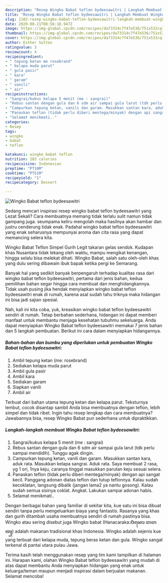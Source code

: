 ```yaml
---
description: "Resep Wingko Babat teflon bydeesawitri | Langkah Membuat Wingko Babat teflon bydeesawitri Yang Enak Banget"
title: "Resep Wingko Babat teflon bydeesawitri | Langkah Membuat Wingko Babat teflon bydeesawitri Yang Enak Banget"
slug: 1102-resep-wingko-babat-teflon-bydeesawitri-langkah-membuat-wingko-babat-teflon-bydeesawitri-yang-enak-banget
date: 2020-08-21T08:56:18.947Z
image: https://img-global.cpcdn.com/recipes/da73314c7f47e536/751x532cq70/wingko-babat-teflon-bydeesawitri-foto-resep-utama.jpg
thumbnail: https://img-global.cpcdn.com/recipes/da73314c7f47e536/751x532cq70/wingko-babat-teflon-bydeesawitri-foto-resep-utama.jpg
cover: https://img-global.cpcdn.com/recipes/da73314c7f47e536/751x532cq70/wingko-babat-teflon-bydeesawitri-foto-resep-utama.jpg
author: Esther Sutton
ratingvalue: 3
reviewcount: 4
recipeingredient:
- " tepung ketan me rosebrand"
- " kelapa muda parut"
- " gula pasir"
- " kara"
- " garam"
- " vanili"
- " air"
recipeinstructions:
- "Sangrai/kukus kelapa 5 menit (me : sangrai)"
- "Rebus santan dengan gula dan 6 sdm air sampai gula larut (tdk perlu sampai mendidih). Tunggu agak dingin."
- "Campurkan tepung ketan, vanili dan garam. Masukkan santan kara, aduk rata. Masukkan kelapa sangrai. Aduk rata. Saya membuat 2 rasa, yg 1 ori, 1nya keju, caranya tinggal masukkan parutan keju sesuai selera."
- "Panaskan teflon (tidak perlu diberi mentega/minyak) dengan api sangat kecil. Panggang adonan diatas teflon dan tutup teflonnya. Kalau sudah kecoklatan, langsung dibalik (jangan lama2 ya nantu gosong). Kalau sudah semua sisinya coklat. Angkat. Lakukan sampai adonan habis."
- "Selamat menikmati.."
categories:
- Resep
tags:
- wingko
- babat
- teflon

katakunci: wingko babat teflon 
nutrition: 283 calories
recipecuisine: Indonesian
preptime: "PT10M"
cooktime: "PT51M"
recipeyield: "1"
recipecategory: Dessert

---
```



![Wingko Babat teflon bydeesawitri](https://img-global.cpcdn.com/recipes/da73314c7f47e536/751x532cq70/wingko-babat-teflon-bydeesawitri-foto-resep-utama.jpg)

Sedang mencari inspirasi resep wingko babat teflon bydeesawitri yang Lezat Sekali? Cara membuatnya memang tidak terlalu sulit namun tidak gampang juga. seumpama keliru mengolah maka hasilnya akan hambar dan justru cenderung tidak enak. Padahal wingko babat teflon bydeesawitri yang enak seharusnya mempunyai aroma dan cita rasa yang dapat memancing selera kita.

Wingko Babat Teflon Simpel Gurih Legit takaran gelas sendok. Kudapan khas Nusantara tidak lekang oleh waktu, mampu mengikat kenangan, hingga selalu bisa melekat dihati. Wingko Babat, salah satu oleh-oleh khas yang dulu sering dibawain ibuk bapak ketika pergi ke Semarang.

Banyak hal yang sedikit banyak berpengaruh terhadap kualitas rasa dari wingko babat teflon bydeesawitri, pertama dari jenis bahan, kedua pemilihan bahan segar hingga cara membuat dan menghidangkannya. Tidak usah pusing jika hendak menyiapkan wingko babat teflon bydeesawitri enak di rumah, karena asal sudah tahu triknya maka hidangan ini bisa jadi sajian spesial.


Nah, kali ini kita coba, yuk, kreasikan wingko babat teflon bydeesawitri sendiri di rumah. Tetap berbahan sederhana, hidangan ini dapat memberi manfaat untuk membantu menjaga kesehatan tubuhmu sekeluarga. Anda dapat menyiapkan Wingko Babat teflon bydeesawitri memakai 7 jenis bahan dan 5 langkah pembuatan. Berikut ini cara dalam menyiapkan hidangannya.

<!--inarticleads1-->

##### Bahan-bahan dan bumbu yang diperlukan untuk pembuatan Wingko Babat teflon bydeesawitri:

1. Ambil  tepung ketan (me: rosebrand)
1. Sediakan  kelapa muda parut
1. Ambil  gula pasir
1. Ambil  kara
1. Sediakan  garam
1. Siapkan  vanili
1. Ambil  air


Terbuat dari bahan utama tepung ketan dan kelapa parut. Teksturnya lembut, cocok disantap sambil Anda bisa membuatnya dengan teflon, lebih simpel dan tidak ribet. Ingin tahu resep lengkap dan cara membuatnya? Jawabannya bisa, resep Wingko Babat pun sederhana untuk dipraktikkan. 

<!--inarticleads2-->

##### Langkah-langkah membuat Wingko Babat teflon bydeesawitri:

1. Sangrai/kukus kelapa 5 menit (me : sangrai)
1. Rebus santan dengan gula dan 6 sdm air sampai gula larut (tdk perlu sampai mendidih). Tunggu agak dingin.
1. Campurkan tepung ketan, vanili dan garam. Masukkan santan kara, aduk rata. Masukkan kelapa sangrai. Aduk rata. Saya membuat 2 rasa, yg 1 ori, 1nya keju, caranya tinggal masukkan parutan keju sesuai selera.
1. Panaskan teflon (tidak perlu diberi mentega/minyak) dengan api sangat kecil. Panggang adonan diatas teflon dan tutup teflonnya. Kalau sudah kecoklatan, langsung dibalik (jangan lama2 ya nantu gosong). Kalau sudah semua sisinya coklat. Angkat. Lakukan sampai adonan habis.
1. Selamat menikmati..


Dengan berbagai bahan yang familiar di sekitar kita, kue satu ini bisa dibuat sendiri tanpa perlu mengeluarkan biaya yang fantastis. Rasanya yang khas dan gurih ditambah usaha membuatnya sendiri di rumah pastinya bisa. Wingko atau sering disebut juga Wingko babat (Hanacaraka:ꦮꦶꦁꦏꦺꦴ ꦧꦧꦠ꧀) adalah makanan tradisional khas Indonesia. Wingko adalah sejenis kue yang terbuat dari kelapa muda, tepung beras ketan dan gula. Wingko sangat terkenal di pantai utara pulau Jawa. 

Terima kasih telah menggunakan resep yang tim kami tampilkan di halaman ini. Harapan kami, olahan Wingko Babat teflon bydeesawitri yang mudah di atas dapat membantu Anda menyiapkan hidangan yang enak untuk keluarga/teman maupun menjadi inspirasi dalam berjualan makanan. Selamat mencoba!
